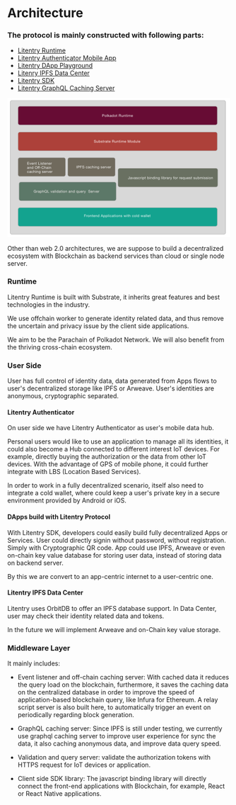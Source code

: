 # Architecture


### The protocol is mainly constructed with following parts:

* [Litentry Runtime](../runtime/runtime.md)
* [Litentry Authenticator Mobile App](../mobile-app/mobile-app.md)
* [Litentry DApp Playground](../web-app/web-app.md)
* [Litenry IPFS Data Center](../)
* [Litentry SDK](../sdk/sdk.md)
* [Litentry GraphQL Caching Server](../api/api.md)

![API Design](./design.png)

Other than web 2.0 architectures, we are suppose to build a decentralized ecosystem with Blockchain as backend services than cloud or single node server.

### Runtime

Litentry Runtime is built with Substrate, it inherits great features and best technologies in the industry. 

We use offchain worker to generate identity related data, and thus remove the uncertain and privacy issue by the client side applications.

We aim to be the Parachain of Polkadot Network. We will also benefit from the thriving cross-chain ecosystem.

### User Side

User has full control of identity data, data generated from Apps flows to user's decentralized storage like IPFS or Arweave. User's identities are anonymous, cryptographic separated.

#### Litentry Authenticator

On user side we have Litentry Authenticator as user's mobile data hub.

Personal users would like to use an application to manage all its identities, it could also become a Hub connected to different interest IoT devices. For example, directly buying the authorization or the data from other IoT devices. With the advantage of GPS of mobile phone, it could further integrate with LBS (Location Based Services).

In order to work in a fully decentralized scenario, itself also need to integrate a cold wallet, where could keep a user's private key in a secure environment provided by Android or iOS.

#### DApps build with Litentry Protocol

With Litentry SDK, developers could easily build fully decentralized Apps or Services. User could directly signin without password, without registration. Simply with Cryptographic QR code. App could use IPFS, Arweave or even on-chain key value database for storing user data, instead of storing data on backend server.

By this we are convert to an app-centric internet to a user-centric one.  

#### Litentry IPFS Data Center

Litentry uses OrbitDB to offer an IPFS database support. In Data Center, user may check their identity related data and tokens.

In the future we will implement Arweave and on-Chain key value storage.

### Middleware Layer

It mainly includes:

* Event listener and off-chain caching server:  With cached data it reduces the query load on the blockchain, furthermore, it saves the caching data on the centralized database in order to improve the speed of application-based blockchain query, like Infura for Ethereum. A relay script server is also built here, to automatically trigger an event on periodically regarding block generation.

* GraphQL caching server: Since IPFS is still under testing, we currently use graphql caching server to improve user experience for sync the data, it also caching anonymous data, and improve data query speed.

* Validation and query server: validate the authorization tokens with HTTPS request for IoT devices or application.

* Client side SDK library: The javascript binding library will directly connect the front-end applications with Blockchain, for example, React or React Native applications.
